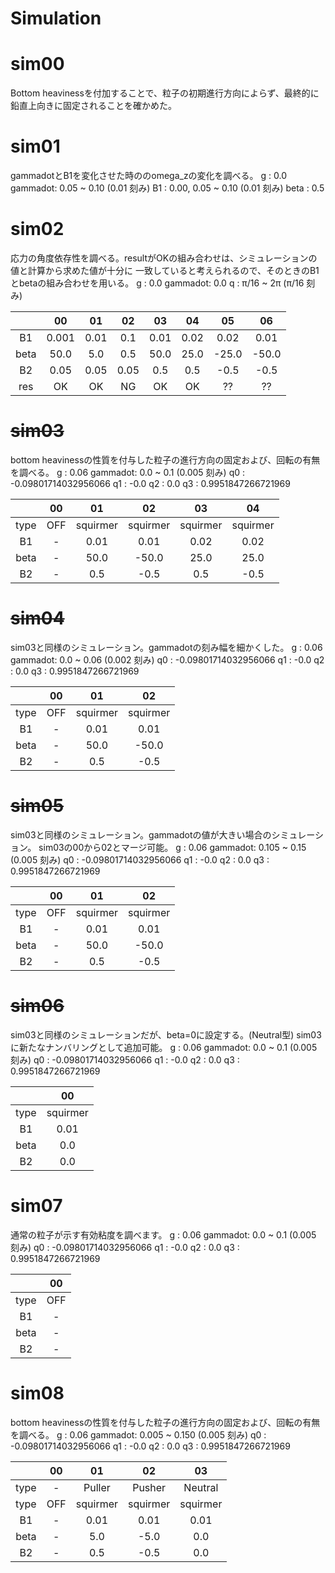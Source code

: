 # Simulation

# sim00
Bottom heavinessを付加することで、粒子の初期進行方向によらず、最終的に鉛直上向きに固定されることを確かめた。

# sim01
gammadotとB1を変化させた時ののomega_zの変化を調べる。
g       : 0.0
gammadot:       0.05 ~ 0.10 (0.01 刻み)
B1      : 0.00, 0.05 ~ 0.10 (0.01 刻み)
beta    : 0.5

# sim02
応力の角度依存性を調べる。resultがOKの組み合わせは、シミュレーションの値と計算から求めた値が十分に
一致していると考えられるので、そのときのB1とbetaの組み合わせを用いる。
g       : 0.0
gammadot: 0.0
q       : π/16 ~ 2π (π/16 刻み)

|    |00   |01  |02  |03  |04  |05   |06   |
|:-: |:-:  |:-: |:-: |:-: |:-: |:-:  |:-:  |
|B1  |0.001|0.01|0.1 |0.01|0.02|0.02 |0.01 |
|beta|50.0 |5.0 |0.5 |50.0|25.0|-25.0|-50.0|
|B2  |0.05 |0.05|0.05|0.5 |0.5 |-0.5 |-0.5 |
|res |OK   |OK  |NG  |OK  |OK  |??   |??   |

# ~~sim03~~
bottom heavinessの性質を付与した粒子の進行方向の固定および、回転の有無を調べる。
g       : 0.06
gammadot: 0.0 ~ 0.1 (0.005 刻み)
q0      : -0.09801714032956066
q1      : -0.0
q2      : 0.0
q3      : 0.9951847266721969

|    |00   |01      |02      |03      |04      |
|:-: |:-:  |:-:     |:-:     |:-:     |:-:     |
|type|OFF  |squirmer|squirmer|squirmer|squirmer|
|B1  |-    |0.01    |0.01    |0.02    |0.02    |
|beta|-    |50.0    |-50.0   |25.0    |25.0    |
|B2  |-    |0.5     |-0.5    |0.5     |-0.5    |

# ~~sim04~~
sim03と同様のシミュレーション。gammadotの刻み幅を細かくした。
g       : 0.06
gammadot: 0.0 ~ 0.06 (0.002 刻み)
q0      : -0.09801714032956066
q1      : -0.0
q2      : 0.0
q3      : 0.9951847266721969

|    |00   |01      |02      |
|:-: |:-:  |:-:     |:-:     |
|type|OFF  |squirmer|squirmer|
|B1  |-    |0.01    |0.01    |
|beta|-    |50.0    |-50.0   |
|B2  |-    |0.5     |-0.5    |


# ~~sim05~~
sim03と同様のシミュレーション。gammadotの値が大きい場合のシミュレーション。
sim03の00から02とマージ可能。
g       : 0.06
gammadot: 0.105 ~ 0.15 (0.005 刻み)
q0      : -0.09801714032956066
q1      : -0.0
q2      : 0.0
q3      : 0.9951847266721969

|    |00   |01      |02      |
|:-: |:-:  |:-:     |:-:     |
|type|OFF  |squirmer|squirmer|
|B1  |-    |0.01    |0.01    |
|beta|-    |50.0    |-50.0   |
|B2  |-    |0.5     |-0.5    |

# ~~sim06~~
sim03と同様のシミュレーションだが、beta=0に設定する。(Neutral型)
sim03に新たなナンバリングとして追加可能。
g       : 0.06
gammadot: 0.0 ~ 0.1 (0.005 刻み)
q0      : -0.09801714032956066
q1      : -0.0
q2      : 0.0
q3      : 0.9951847266721969

|    |00      |
|:-: |:-:     |
|type|squirmer|
|B1  |0.01    |
|beta|0.0     |
|B2  |0.0     |

# sim07
通常の粒子が示す有効粘度を調べます。
g       : 0.06
gammadot: 0.0 ~ 0.1 (0.005 刻み)
q0      : -0.09801714032956066
q1      : -0.0
q2      : 0.0
q3      : 0.9951847266721969

|    |00 |
|:-: |:-:|
|type|OFF|
|B1  |-  |
|beta|-  |
|B2  |-  |


# sim08
bottom heavinessの性質を付与した粒子の進行方向の固定および、回転の有無を調べる。
g       : 0.06
gammadot: 0.005 ~ 0.150 (0.005 刻み)
q0      : -0.09801714032956066
q1      : -0.0
q2      : 0.0
q3      : 0.9951847266721969

|    |00   |01      |02      |03      |
|:-: |:-:  |:-:     |:-:     |:-:     |
|type|-    |Puller  |Pusher  |Neutral |
|type|OFF  |squirmer|squirmer|squirmer|
|B1  |-    |0.01    |0.01    |0.01    |
|beta|-    |5.0     |-5.0    |0.0     |
|B2  |-    |0.5     |-0.5    |0.0     |
